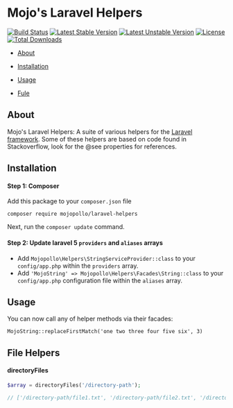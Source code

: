 
Mojo's Laravel Helpers
========================

[![Build Status](https://travis-ci.org/mojopollo/laravel-helpers.svg?branch=master)](https://travis-ci.org/mojopollo/laravel-helpers)
[![Latest Stable Version](https://poser.pugx.org/mojopollo/laravel-helpers/v/stable)](https://packagist.org/packages/mojopollo/laravel-helpers)
[![Latest Unstable Version](https://poser.pugx.org/mojopollo/laravel-helpers/v/unstable)](https://packagist.org/packages/mojopollo/laravel-helpers)
[![License](https://poser.pugx.org/mojopollo/laravel-helpers/license)](https://packagist.org/packages/mojopollo/laravel-helpers)
[![Total Downloads](https://poser.pugx.org/mojopollo/laravel-helpers/downloads)](https://packagist.org/packages/mojopollo/laravel-helpers)

- [About](#about)
- [Installation](#installation)
- [Usage](#usage)

- [Fule](#helper-file)

<a id="about"></a>
## About
Mojo's Laravel Helpers: A suite of various helpers for the [Laravel framework](https://github.com/laravel/laravel).
Some of these helpers are based on code found in Stackoverflow, look for the @see properties for references.

<a id="installation"></a>
## Installation

#### Step 1: Composer

Add this package to your `composer.json` file

`composer require mojopollo/laravel-helpers`

Next, run the `composer update` command.

#### Step 2: Update laravel 5 `providers` and `aliases` arrays
 * Add `Mojopollo\Helpers\StringServiceProvider::class` to your `config/app.php` within the `providers` array.
 * Add `'MojoString' => Mojopollo\Helpers\Facades\String::class` to your `config/app.php` configuration file within the `aliases` array.

<a id="usage"></a>
## Usage
You can now call any of helper methods via their facades:

`MojoString::replaceFirstMatch('one two three four five six', 3)`


<a id="helper-file"></a>
## File Helpers

#### directoryFiles

```php
$array = directoryFiles('/directory-path');

// ['/directory-path/file1.txt', '/directory-path/file2.txt', '/directory-path/subdirectory/file3.txt']
```
